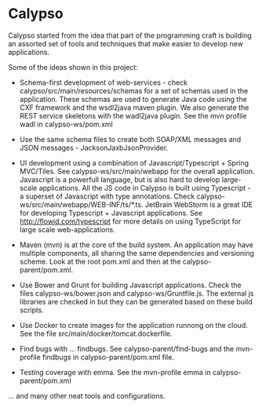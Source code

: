 # Calypso

Calypso started from the idea that part of the programming craft is building an assorted set of tools and techniques that make easier to develop new applications.

Some of the ideas shown in this project:

* Schema-first development of web-services - check calypso/src/main/resources/schemas for a set of schemas used in the application. These schemas are used to generate Java code using the CXF framework and the wsdl2java maven plugin. We also generate the REST service skeletons with the wadl2java plugin. See the mvn profile wadl in calypso-ws/pom.xml

* Use the same schema files to create both SOAP/XML messages and JSON messages - JacksonJaxbJsonProvider.

* UI development using a combination of Javascript/Typescript + Spring MVC/Tiles. See calypso-ws/src/main/webapp for the overall application. Javascript is a powerfull language, but is also hard to develop large-scale applications. All the JS code in Calypso is built using Typescript - a superset of Javascript with type annotations. Check calypso-ws/src/main/webapp/WEB-INF/ts/*.ts. JetBrain WebStorm is a great IDE for developing Typescript + Javascript applications. See http://flowid.com/typescript for more details on using TypeScript for large scale web-applications.

* Maven (mvn) is at the core of the build system. An application may have multiple components, all sharing the same dependencies and versioning scheme. Look at the root pom.xml and then at the calypso-parent/pom.xml.

* Use Bower and Grunt for building Javascript applications. Check the files calypso-ws/bower.json and calypso-ws/Gruntfile.js. The external js libraries are checked in but they can be generated based on these build scripts.

* Use Docker to create images for the application runnong on the cloud. See the file src/main/docker/tomcat.dockerfile.

* Find bugs with ... findbugs. See calypso-parent/find-bugs and the mvn-profile findbugs in calypso-parent/pom.xml file.
 
* Testing coverage with emma. See the mvn-profile emma in calypso-parent/pom.xml
 
... and many other neat tools and configurations.
